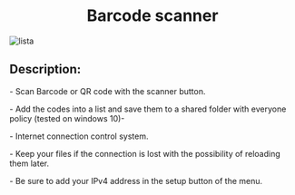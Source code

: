 <h1 align="center" id="title">Barcode scanner</h1>

![lista](https://github.com/VinzS27/Barcode_scanner/assets/94700172/f04e2200-65aa-4c1a-ac47-8c759918ea13)

<h2>Description:</h2>
<p id="description">- Scan Barcode or QR code with the scanner button.</p>
<p id="description">- Add the codes into a list and save them to a shared folder with everyone policy (tested on windows 10)-</p>
<p id="description">- Internet connection control system.</p>
<p id="description">- Keep your files if the connection is lost with the possibility of reloading them later.</p>
<p id="description">- Be sure to add your IPv4 address in the setup button of the menu.</p>
